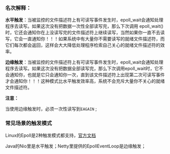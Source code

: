 ### 名次解释：

**水平触发**：当被监控的文件描述符上有可读写事件发生时，epoll_wait会通知处理程序去读写。如果这次没有把数据一次性全部读写完，那么下次调用 epoll_wait()时，它还会通知你在上没读写完的文件描述符上继续读写，当然如果你一直不去读写，它会一直通知你！！！如果系统中有大量你不需要读写的就绪文件描述符，而它们每次都会返回，这样会大大降低处理程序检索自己关心的就绪文件描述符的效率。

**边缘触发**：当被监控的文件描述符上有可读写事件发生时，epoll_wait会通知处理程序去读写。如果这次没有把数据全部读写完，那么下次调用epoll_wait时，它不会通知你，也就是它只会通知你一次，直到该文件描述符上出现第二次可读写事件才会通知你！！！这种模式比水平触发效率高，系统不会充斥大量你不关心的就绪文件描述符。



**注意：**

当使用边缘触发时，必须一次性读写到`EAGAIN` ;



### 常见场景的触发模式

Linux的Epoll是2种触发模式都支持，[官方文档](https://man7.org/linux/man-pages/man7/epoll.7.html)

Java的Nio里是水平触发；Netty里提供的EpollEventLoop是边缘触发；